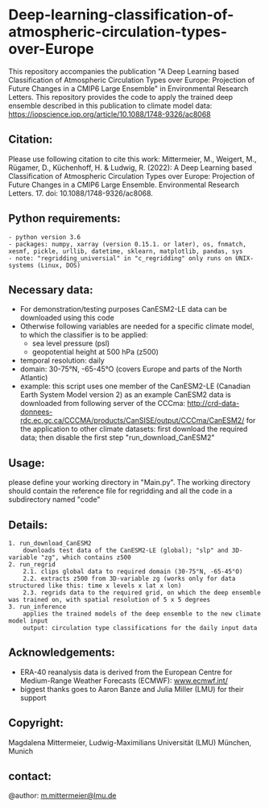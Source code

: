 # Deep-learning-classification-of-atmospheric-circulation-types-over-Europe
This repository accompanies the publication "A Deep Learning based Classification of Atmospheric Circulation Types over Europe: Projection of Future Changes in a CMIP6 Large Ensemble" in Environmental Research Letters. This repository provides the code to apply the trained deep ensemble described in this publication to climate model data: https://iopscience.iop.org/article/10.1088/1748-9326/ac8068

## Citation:
Please use following citation to cite this work: Mittermeier, M., Weigert, M., Rügamer, D., Küchenhoff, H. & Ludwig, R. (2022): A Deep Learning based Classification of Atmospheric Circulation Types over Europe: Projection of Future Changes in a CMIP6 Large Ensemble. Environmental Research Letters. 17. doi: 10.1088/1748-9326/ac8068.

## Python requirements:
    - python version 3.6
    - packages: numpy, xarray (version 0.15.1. or later), os, fnmatch, xesmf, pickle, urllib, datetime, sklearn, matplotlib, pandas, sys
    - note: "regridding_universial" in "c_regridding" only runs on UNIX-systems (Linux, DOS)

## Necessary data:
* For demonstration/testing purposes CanESM2-LE data can be downloaded using this code
* Otherwise following variables are needed for a specific climate model, to which the classifier is to be applied:
    - sea level pressure (psl)
    - geopotential height at 500 hPa (z500)
* temporal resolution: daily 
* domain: 30-75°N, -65-45°O (covers Europe and parts of the North Atlantic)
* example: this script uses one member of the CanESM2-LE (Canadian Earth System Model version 2) as an example
    CanESM2 data is downloaded from following server of the CCCma: http://crd-data-donnees-rdc.ec.gc.ca/CCCMA/products/CanSISE/output/CCCma/CanESM2/
    for the application to other climate datasets: first download the required data; then disable the first step "run_download_CanESM2"
    
    
## Usage: 
please define your working directory in "Main.py". The working directory should contain the reference file for regridding and
all the code in a subdirectory named "code"

## Details:
    1. run_download_CanESM2
        downloads test data of the CanESM2-LE (global); "slp" and 3D-variable "zg", which contains z500
    2. run_regrid
        2.1. clips global data to required domain (30-75°N, -65-45°O)
        2.2. extracts z500 from 3D-variable zg (works only for data structured like this: time x levels x lat x lon)
        2.3. regrids data to the required grid, on which the deep ensemble was trained on, with spatial resolution of 5 x 5 degrees
    3. run_inference
        applies the trained models of the deep ensemble to the new climate model input
        output: circulation type classifications for the daily input data
        
## Acknowledgements: 
* ERA-40 reanalysis data is derived from the European Centre for Medium-Range Weather Forecasts (ECMWF): www.ecmwf.int/
* biggest thanks goes to Aaron Banze and Julia Miller (LMU) for their support      
    
## Copyright: 
Magdalena Mittermeier, Ludwig-Maximilians Universität (LMU) München, Munich

## contact:
@author: m.mittermeier@lmu.de

